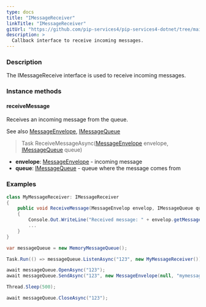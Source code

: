 ```yaml
---
type: docs
title: "IMessageReceiver"
linkTitle: "IMessageReceiver"
gitUrl: "https://github.com/pip-services4/pip-services4-dotnet/tree/main/pip-services4-messaging-dotnet"
description: >
  Callback interface to receive incoming messages.
---
```


### Description

The IMessageReceive interface is used to receive incoming messages. 

### Instance methods

#### receiveMessage
Receives an incoming message from the queue.

See also [MessageEnvelope](../message_envelope), [IMessageQueue](../imessage_queue)

> Task ReceiveMessageAsync([MessageEnvelope](../message_envelope) envelope, [IMessageQueue](../imessage_queue) queue)

- **envelope**: [MessageEnvelope](../message_envelope) - incoming message
- **queue**: [IMessageQueue](../imessage_queue) - queue where the message comes from

### Examples

```cs
class MyMessageReceiver: IMessageReceiver 
{
    public void ReceiveMessage(MessageEnvelop envelop, IMessageQueue queue)
    {
        Console.Out.WriteLine("Received message: " + envelop.getMessageAsString());
        ...
    }
}

var messageQueue = new MemoryMessageQueue();

Task.Run(() => messageQueue.ListenAsync("123", new MyMessageReceiver()));

await messageQueue.OpenAsync("123");
await messageQueue.SendAsync("123", new MessageEnvelope(null, "mymessage", "ABC")); // Output in console: "ABC"

Thread.Sleep(500);

await messageQueue.CloseAsync("123");
```
